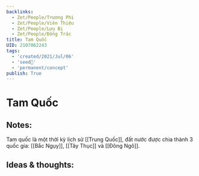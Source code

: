 ```yaml
---
backlinks:
  - Zet/People/Trương Phi
  - Zet/People/Viên Thiệu
  - Zet/People/Lưu Bị
  - Zet/People/Đổng Trác
title: Tam Quốc
UID: 2107062243
tags:
  - 'created/2021/Jul/06'
  - 'seed🥜'
  - 'permanent/concept'
publish: True
---
```

# Tam Quốc

## Notes:
Tam quốc là một thời kỳ lịch sử [[Trung Quốc]], đất nước được chia thành 3 quốc gia: [[Bắc Ngụy]], [[Tây Thục]] và [[Đông Ngô]].

## Ideas & thoughts:

